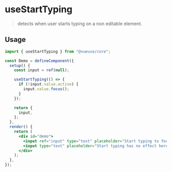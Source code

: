 # useStartTyping

> detects when user starts typing on a non editable element.

## Usage

```jsx
import { useStartTyping } from "@vueuse/core";

const Demo = defineComponent({
  setup() {
    const input = ref(null);

    useStartTyping(() => {
      if (!input.value.active) {
        input.value.focus();
      }
    });

    return {
      input,
    };
  },
  render() {
    return (
      <div id="demo">
        <input ref="input" type="text" placeholder="Start typing to focus" />
        <input type="text" placeholder="Start typing has no effect here" />
      </div>
    );
  },
});
```
